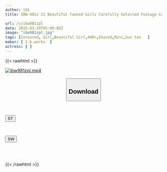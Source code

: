 ```yaml
---
author: j91
title: IBW-981z 21 Beautiful Tanned Girls Carefully Selected Footage Collection 4 Hours

url: /v/ibw981zpl
date: 2025-03-29T05:00:00Z
image: "ibw981zpl.jpg"
tags: [Censored, Girl,Beautiful Girl,4HR+,Shaved,Mini,Sun tan	]
maker: [ I.b.works  ]
actress: [ ]
---
```



{{< rawhtml >}}

<div class="video" data-videoid="wrwXpDq403fJbM0">
    <a href="javascript:;">
        <img src="/v/ibw981zpl/ibw981zpl.jpg" width="WIDTH" height="HEIGHT" alt="ibw981zpl.mp4" loading="lazy">
    </a>
</div>

<script type="text/javascript" src="https://j91.asia/asset/on-demand-st.js"></script>

<br>
  <link rel="stylesheet" href="https://j91.asia/asset/bs5.css">
  
  <center>
  <button class="btn btn-primary" type="button" data-bs-toggle="collapse" data-bs-target=".multi-collapse" aria-expanded="false" aria-controls="multiCollapseExample1 multiCollapseExample2"><h2>Download</h2></button></center>
</p>
<div class="row">
  <div class="col">
    <div class="collapse multi-collapse" id="multiCollapseExample1">
      <div class="card card-body">
	      	      <br>
<div class="buttons">  
<p><a href="/v/ibw981zpl/st.html" target="_blank"><button class="btn-hover color-3"><i class="fa fa-download"></i> ST</button></a></p></div>
    </div>
  </div>
</div>
  <div class="col">
    <div class="collapse multi-collapse" id="multiCollapseExample2">
      <div class="card card-body">
	      <br>
<div class="buttons">
<p><a href="/v/ibw981zpl/sw.html" target="_blank"><button class="btn-hover color-2"><i class="fa fa-download"></i> SW</button></a></p></div>
<br><br>
      </div>
    </div>
  </div>
</div>

{{< /rawhtml >}}